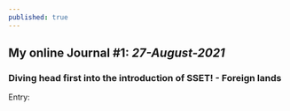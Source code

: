 ```yaml
---
published: true
---
```

## My online Journal #1: _27-August-2021_
### Diving head first into the introduction of SSET! - Foreign lands

Entry:
